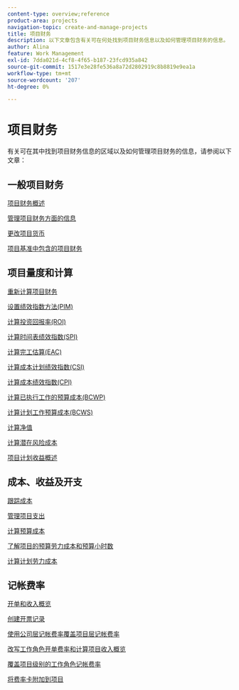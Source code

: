 ```yaml
---
content-type: overview;reference
product-area: projects
navigation-topic: create-and-manage-projects
title: 项目财务
description: 以下文章包含有关可在何处找到项目财务信息以及如何管理项目财务的信息。
author: Alina
feature: Work Management
exl-id: 7dda021d-4cf8-4f65-b187-23fcd935a842
source-git-commit: 1517e3e28fe536a8a72d2802919c8b8819e9ea1a
workflow-type: tm+mt
source-wordcount: '207'
ht-degree: 0%

---
```


# 项目财务

有关可在其中找到项目财务信息的区域以及如何管理项目财务的信息，请参阅以下文章：

## 一般项目财务

[项目财务概述](../../../manage-work/projects/project-finances/project-finances-overview-1.md)

[管理项目财务方面的信息](../../../manage-work/projects/project-finances/manage-project-finance-area.md)

[更改项目货币](../../../manage-work/projects/project-finances/change-project-currency.md)

[项目基准中包含的项目财务](../../../manage-work/projects/project-finances/project-finances-included-in-project-baselines.md)

## 项目量度和计算

[重新计算项目财务](../../../manage-work/projects/project-finances/recalculate-project-finances.md)

[设置绩效指数方法(PIM)](../../../manage-work/projects/project-finances/set-pim.md)

[计算投资回报率(ROI)](../../../manage-work/projects/project-finances/calculate-roi.md)

[计算时间表绩效指数(SPI)](../../../manage-work/projects/project-finances/calculate-spi.md)

[计算完工估算(EAC)](../../../manage-work/projects/project-finances/calculate-eac.md)

[计算成本计划绩效指数(CSI)](../../../manage-work/projects/project-finances/calculate-csi.md)

[计算成本绩效指数(CPI)](../../../manage-work/projects/project-finances/calculate-cpi.md)

[计算已执行工作的预算成本(BCWP)](../../../manage-work/projects/project-finances/calculate-bcwp.md)

[计算计划工作预算成本(BCWS)](../../../manage-work/projects/project-finances/calculate-bcws.md)

[计算净值](../../../manage-work/projects/project-finances/calculate-net-value.md)

[计算潜在风险成本](../../../manage-work/projects/project-finances/potential-risk-cost.md)

[项目计划收益概述](../../../manage-work/projects/project-finances/project-planned-benefit.md)

## 成本、收益及开支

[跟踪成本](../../../manage-work/projects/project-finances/track-costs.md)

[管理项目支出](../../../manage-work/projects/project-finances/manage-project-expenses.md)

[计算预算成本](../../../manage-work/projects/project-finances/budgeted-cost.md)

[了解项目的预算劳力成本和预算小时数](../../../manage-work/projects/project-finances/budgeted-labor-cost.md)

[计算计划劳力成本](../../../manage-work/projects/project-finances/planned-labor-cost.md)

<!--
<p data-mc-conditions="QuicksilverOrClassic.Quicksilver,QuicksilverOrClassic.Draft mode"><a href="../../../manage-work/projects/project-finances/export-billing-record-details.md" class="MCXref xref" xrefformat="{para}">Export billing record details as a PDF file</a> </p>
-->

<!--
<p data-mc-conditions="QuicksilverOrClassic.Draft mode"><a href="../../../manage-work/projects/project-finances/how-workfront-calculates-finances.md" class="MCXref xref" xrefformat="{para}">How Adobe Workfront calculates finances </a> </p>
-->

## 记帐费率

[开单和收入概览](../../../manage-work/projects/project-finances/billing-and-revenue-overview.md)

[创建开票记录](../../../manage-work/projects/project-finances/create-billing-records.md)

[使用公司层记帐费率覆盖项目层记帐费率](../../../manage-work/projects/project-finances/override-project-level-with-company-level-billing-rates.md)

[改写工作角色开单费率和计算项目收入概览](../../../manage-work/projects/project-finances/override-role-billing-rates-and-calculate-project-revenue.md)

[覆盖项目级别的工作角色记帐费率](../../../manage-work/projects/project-finances/override-job-role-billing-rates-at-the-project-level.md)

[将费率卡附加到项目](/help/quicksilver/manage-work/projects/project-finances/attach-rate-card-to-project.md)
